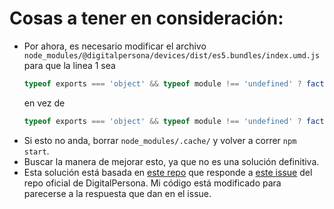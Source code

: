 # Cosas a tener en consideración:
- Por ahora, es necesario modificar el archivo `node_modules/@digitalpersona/devices/dist/es5.bundles/index.umd.js` para que la linea 1 sea 
    ```javascript
    typeof exports === 'object' && typeof module !== 'undefined' ? factory(exports, require('@digitalpersona/core'), require('../../../../../src/webSdk')) :
    ```
    en vez de
    ```javascript
    typeof exports === 'object' && typeof module !== 'undefined' ? factory(exports, require('@digitalpersona/core'), require('WebSdk')) :
    ```
- Si esto no anda, borrar `node_modules/.cache/` y volver a correr `npm start`.
- Buscar la manera de mejorar esto, ya que no es una solución definitiva.
- Esta solución está basada en [este repo](https://github.com/folajubril/digitalpersona-react-sample) que responde a [este issue](https://github.com/hidglobal/digitalpersona-devices/issues/15) del repo oficial de DigitalPersona. Mi código está modificado para parecerse a la respuesta que dan en el issue.